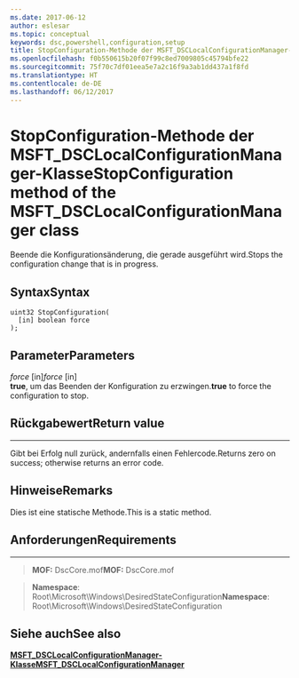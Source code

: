 ```yaml
---
ms.date: 2017-06-12
author: eslesar
ms.topic: conceptual
keywords: dsc,powershell,configuration,setup
title: StopConfiguration-Methode der MSFT_DSCLocalConfigurationManager-Klasse
ms.openlocfilehash: f0b550615b20f07f99c8ed7009805c45794bfe22
ms.sourcegitcommit: 75f70c7df01eea5e7a2c16f9a3ab1dd437a1f8fd
ms.translationtype: HT
ms.contentlocale: de-DE
ms.lasthandoff: 06/12/2017
---
```

# <a name="stopconfiguration-method-of-the-msftdsclocalconfigurationmanager-class"></a><span data-ttu-id="9156c-103">StopConfiguration-Methode der MSFT_DSCLocalConfigurationManager-Klasse</span><span class="sxs-lookup"><span data-stu-id="9156c-103">StopConfiguration method of the MSFT_DSCLocalConfigurationManager class</span></span>

<span data-ttu-id="9156c-104">Beende die Konfigurationsänderung, die gerade ausgeführt wird.</span><span class="sxs-lookup"><span data-stu-id="9156c-104">Stops the configuration change that is in progress.</span></span>

<a name="syntax"></a><span data-ttu-id="9156c-105">Syntax</span><span class="sxs-lookup"><span data-stu-id="9156c-105">Syntax</span></span>
------

```mof
uint32 StopConfiguration(
  [in] boolean force
);
```

<a name="parameters"></a><span data-ttu-id="9156c-106">Parameter</span><span class="sxs-lookup"><span data-stu-id="9156c-106">Parameters</span></span>
----------

<span data-ttu-id="9156c-107">*force* \[in\]</span><span class="sxs-lookup"><span data-stu-id="9156c-107">*force* \[in\]</span></span>  
<span data-ttu-id="9156c-108">**true**, um das Beenden der Konfiguration zu erzwingen.</span><span class="sxs-lookup"><span data-stu-id="9156c-108">**true** to force the configuration to stop.</span></span>

## <a name="return-value"></a><span data-ttu-id="9156c-109">Rückgabewert</span><span class="sxs-lookup"><span data-stu-id="9156c-109">Return value</span></span>
------------

<span data-ttu-id="9156c-110">Gibt bei Erfolg null zurück, andernfalls einen Fehlercode.</span><span class="sxs-lookup"><span data-stu-id="9156c-110">Returns zero on success; otherwise returns an error code.</span></span>

## <a name="remarks"></a><span data-ttu-id="9156c-111">Hinweise</span><span class="sxs-lookup"><span data-stu-id="9156c-111">Remarks</span></span>

<span data-ttu-id="9156c-112">Dies ist eine statische Methode.</span><span class="sxs-lookup"><span data-stu-id="9156c-112">This is a static method.</span></span>

## <a name="requirements"></a><span data-ttu-id="9156c-113">Anforderungen</span><span class="sxs-lookup"><span data-stu-id="9156c-113">Requirements</span></span>
------------
><span data-ttu-id="9156c-114">**MOF:** DscCore.mof</span><span class="sxs-lookup"><span data-stu-id="9156c-114">**MOF:** DscCore.mof</span></span>

><span data-ttu-id="9156c-115">**Namespace**: Root\Microsoft\Windows\DesiredStateConfiguration</span><span class="sxs-lookup"><span data-stu-id="9156c-115">**Namespace**: Root\Microsoft\Windows\DesiredStateConfiguration</span></span>


## <a name="see-also"></a><span data-ttu-id="9156c-116">Siehe auch</span><span class="sxs-lookup"><span data-stu-id="9156c-116">See also</span></span>


[<span data-ttu-id="9156c-117">**MSFT_DSCLocalConfigurationManager-Klasse**</span><span class="sxs-lookup"><span data-stu-id="9156c-117">**MSFT_DSCLocalConfigurationManager**</span></span>](msft-dsclocalconfigurationmanager.md)


 

 



